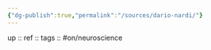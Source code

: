 ```yaml
---
{"dg-publish":true,"permalink":"/sources/dario-nardi/"}
---
```


up :: 
ref :: 
tags :: #on/neuroscience 

